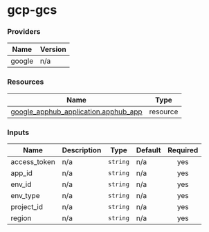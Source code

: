 # gcp-gcs
<!-- BEGIN_TF_DOCS -->


### Providers

| Name | Version |
|------|---------|
| google | n/a |

### Resources

| Name | Type |
|------|------|
| [google_apphub_application.apphub_app](https://registry.terraform.io/providers/hashicorp/google/latest/docs/resources/apphub_application) | resource |

### Inputs

| Name | Description | Type | Default | Required |
|------|-------------|------|---------|:--------:|
| access\_token | n/a | `string` | n/a | yes |
| app\_id | n/a | `string` | n/a | yes |
| env\_id | n/a | `string` | n/a | yes |
| env\_type | n/a | `string` | n/a | yes |
| project\_id | n/a | `string` | n/a | yes |
| region | n/a | `string` | n/a | yes |
<!-- END_TF_DOCS -->